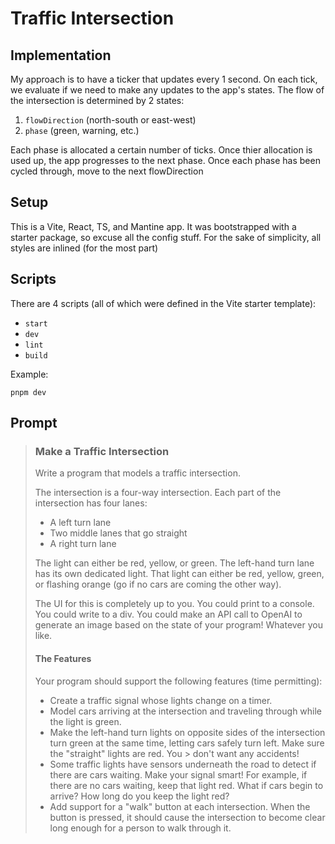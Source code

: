 # Traffic Intersection

## Implementation

My approach is to have a ticker that updates every 1 second.
On each tick, we evaluate if we need to make any updates to the app's states.
The flow of the intersection is determined by 2 states:

1. `flowDirection` (north-south or east-west)
2. `phase` (green, warning, etc.)

Each phase is allocated a certain number of ticks. Once thier allocation is used up, the app progresses to the next phase.
Once each phase has been cycled through, move to the next flowDirection

## Setup

This is a Vite, React, TS, and Mantine app. It was bootstrapped with a starter package, so excuse all the config stuff. For the sake of simplicity, all styles are inlined (for the most part)

## Scripts

There are 4 scripts (all of which were defined in the Vite starter template):

- `start`
- `dev`
- `lint`
- `build`

Example:

```shell
pnpm dev
```

## Prompt

> ### Make a Traffic Intersection
>
> Write a program that models a traffic intersection.
>
> The intersection is a four-way intersection. Each part of the intersection has four lanes:
>
> - A left turn lane
> - Two middle lanes that go straight
> - A right turn lane
>
> The light can either be red, yellow, or green.
> The left-hand turn lane has its own dedicated light. That light can either be red, yellow, green, or flashing orange (go if no cars are coming the other way).
>
> The UI for this is completely up to you. You could print to a console. You could write to a div. You could make an API call to OpenAI to generate an image based on the state of your program! Whatever you like.
>
> #### The Features
>
> Your program should support the following features (time permitting):
>
> - Create a traffic signal whose lights change on a timer.
> - Model cars arriving at the intersection and traveling through while the light is green.
> - Make the left-hand turn lights on opposite sides of the intersection turn green at the same time, letting cars safely turn left. Make sure the "straight" lights are red. You > don't want any accidents!
> - Some traffic lights have sensors underneath the road to detect if there are cars waiting. Make your signal smart! For example, if there are no cars waiting, keep that light red. What if cars begin to arrive? How long do you keep the light red?
> - Add support for a "walk" button at each intersection. When the button is pressed, it should cause the intersection to become clear long enough for a person to walk through it.

